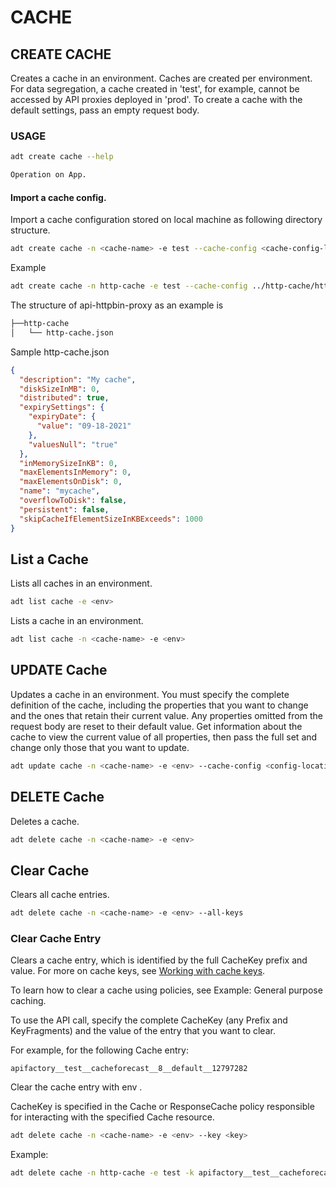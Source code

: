 # CACHE
## CREATE CACHE
Creates a cache in an environment. Caches are created per environment. For data segregation, a cache created in 'test', for example, cannot be accessed by API proxies deployed in 'prod'. To create a cache with the default settings, pass an empty request body.

### USAGE

```sh
adt create cache --help
```

```sh
Operation on App.
```

#### Import a cache config.

Import a cache configuration stored on local machine as following directory structure.


```sh
adt create cache -n <cache-name> -e test --cache-config <cache-config-location>
```

Example

```sh
adt create cache -n http-cache -e test --cache-config ../http-cache/http-cache.json
```

  The structure of api-httpbin-proxy as an example is

```sh
├──http-cache
│   └── http-cache.json
```

Sample http-cache.json 

```json
{
  "description": "My cache",
  "diskSizeInMB": 0,
  "distributed": true,
  "expirySettings": {
    "expiryDate": {
      "value": "09-18-2021"
    },
    "valuesNull": "true"
  },
  "inMemorySizeInKB": 0,
  "maxElementsInMemory": 0,
  "maxElementsOnDisk": 0,
  "name": "mycache",
  "overflowToDisk": false,
  "persistent": false,
  "skipCacheIfElementSizeInKBExceeds": 1000
}
```

## List a Cache

Lists all caches in an environment.

```sh
adt list cache -e <env>
```

Lists a cache in an environment.

```sh
adt list cache -n <cache-name> -e <env>
```


## UPDATE Cache
Updates a cache in an environment. You must specify the complete definition of the cache, including the properties that you want to change and the ones that retain their current value. Any properties omitted from the request body are reset to their default value. Get information about the cache to view the current value of all properties, then pass the full set and change only those that you want to update.

```sh
adt update cache -n <cache-name> -e <env> --cache-config <config-location>
```


## DELETE Cache
Deletes a cache.

```sh
adt delete cache -n <cache-name> -e <env> 
```



## Clear Cache 

Clears all cache entries.

```sh
adt delete cache -n <cache-name> -e <env> --all-keys
```

### Clear Cache Entry
Clears a cache entry, which is identified by the full CacheKey prefix and value. For more on cache keys, see [Working with cache keys](https://docs.apigee.com/api-platform/reference/policies/working-cachekeys).

To learn how to clear a cache using policies, see Example: General purpose caching.

To use the API call, specify the complete CacheKey (any Prefix and KeyFragments) and the value of the entry that you want to clear.

For example, for the following Cache entry:

```text
apifactory__test__cacheforecast__8__default__12797282
```

Clear the cache entry with env <test>.

CacheKey is specified in the Cache or ResponseCache policy responsible for interacting with the specified Cache resource.

```sh
adt delete cache -n <cache-name> -e <env> --key <key>
```

Example:
```sh
adt delete cache -n http-cache -e test -k apifactory__test__cacheforecast__8__default__12797282
```